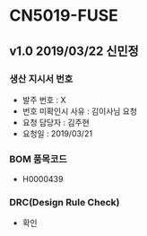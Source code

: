 # CN5019-FUSE

## v1.0 2019/03/22 신민정

### 생산 지시서 번호
* 발주 번호 : X
* 번호 미확인시 사유 : 김이사님 요청
* 요청 담당자 : 김주현
* 요청일 : 2019/03/21

###  BOM 품목코드
* H0000439

### DRC(Design Rule Check)
* 확인
